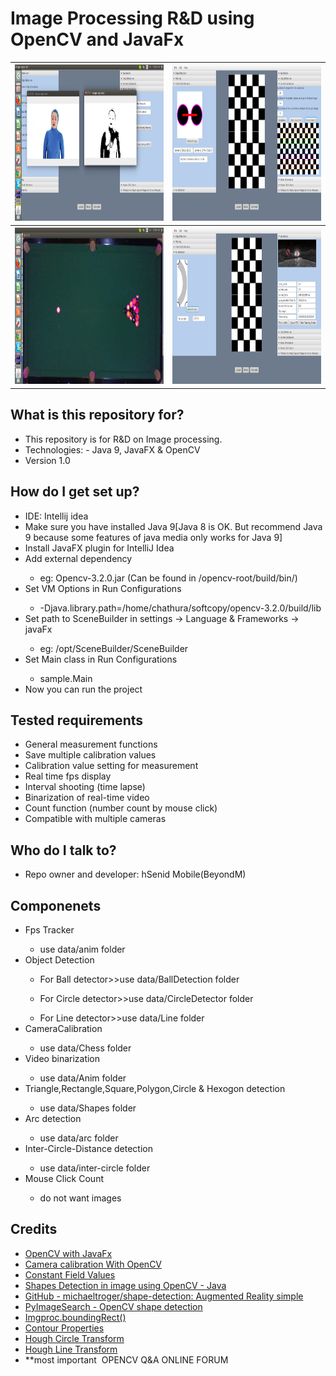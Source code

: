 <html>
<head>

<h1>Image Processing R&D using OpenCV and JavaFx</h1>
</head>
<body>
  <table style="width:100%">
  <tr>
    <th><img src="ImageProc/screenshots/s19.png" alt="loading screenshot"  width="450" height="250"</th>
    <th><img src="ImageProc/screenshots/s5.png" alt="loading screenshot"  width="450" height="250"</th> 
  </tr>
      <tr>
    <th><img src="ImageProc/screenshots/s18.png" alt="loading screenshot"  width="450" height="250"</th>
    <th><img src="ImageProc/screenshots/s11.png" alt="loading screenshot"  width="450" height="250"</th> 
  </tr>
 
</table>

<h2>What is this repository for?</h2>


<ul>
  <li>This repository is for R&D on Image processing.</li>
  <li>Technologies: - Java 9, JavaFX & OpenCV</li>
  <li>Version 1.0</li>
</ul>  



<h2>How do I get set up?</h2>

<ul>
  <li>IDE: Intellij idea</li>
   <li>Make sure you have installed Java 9[Java 8 is OK. But recommend Java 9  because some features of java media only works for Java 9]</li>
     <li>Install JavaFX plugin for IntelliJ Idea</li>
  <li>Add external dependency </li>
  <ul>
  <li>  eg: Opencv-3.2.0.jar (Can be found in /opencv-root/build/bin/)</li>
  </ul>
  <li>Set VM Options in Run Configurations</li>
    <ul>
  <li> -Djava.library.path=/home/chathura/softcopy/opencv-3.2.0/build/lib</li>
  </ul>
    <li>Set path to SceneBuilder in settings -> Language & Frameworks -> javaFx</li>
  <ul>
    <li>       eg: /opt/SceneBuilder/SceneBuilder</li>
  </ul>
    <li>Set Main class in Run Configurations</li>
  <ul>
    <li> sample.Main</li>
  </ul>
  <li>Now you can run the project</li>
</ul>  



<h2>Tested requirements</h2>
<ul>
  <li>General measurement functions</li>
  <li>Save multiple calibration values</li>
  <li>Calibration value setting for measurement</li>
  <li>Real time fps display</li>
  <li>Interval shooting (time lapse)</li>
  <li>Binarization of real-time video</li>
  <li>Count function (number count by mouse click) </li>
  <li>Compatible with multiple cameras </li>
</ul>  

<h2>Who do I talk to?</h2>
<ul>
  <li>Repo owner and developer: hSenid Mobile(BeyondM)</li>
 </ul>
 
 <h2>Componenets</h2>
 <ul>
 
  <li>Fps Tracker</li>
    <ul>
      <li>use data/anim folder</li>
    </ul>
     <li>Object Detection</li>
    <ul>
      <li>For Ball detector>>use data/BallDetection folder</li>
    </ul>
     <ul>
      <li>For Circle detector>>use data/CircleDetector folder</li>
    </ul>
     <ul>
      <li>For Line detector>>use data/Line folder</li>
    </ul>
     <li>CameraCalibration</li>
    <ul>
      <li>use data/Chess folder</li>
    </ul>
       <li>Video binarization</li>
    <ul>
      <li>use data/Anim folder</li>
    </ul>
       <li>Triangle,Rectangle,Square,Polygon,Circle & Hexogon detection</li>
    <ul>
      <li>use data/Shapes folder</li>
    </ul>
      <li>Arc detection</li>
    <ul>
      <li>use data/arc folder</li>
    </ul>
         <li>Inter-Circle-Distance detection</li>
    <ul>
      <li>use data/inter-circle folder</li>
    </ul>
         <li>Mouse Click Count</li>
    <ul>
      <li>do not want images</li>
    </ul>
    
    
 </ul>
  
  
  <h2>Credits</h2>
<ul>
  <li><a href="https://github.com/opencv-java">OpenCV with JavaFx</a></li>
  <li><a href="https://docs.opencv.org/master/d4/d94/tutorial_camera_calibration.html">Camera calibration With OpenCV</a></li>
  <li><a href="https://docs.opencv.org/java/3.0.0/constant-values.html">Constant Field Values</a></li>
  <li><a href="http://laxmaredy.blogspot.com/2014/06/blog-post_6263.html">Shapes Detection in image using OpenCV - Java</a></li>
  <li><a href="https://github.com/michaeltroger/shape-detection">GitHub - michaeltroger/shape-detection: Augmented Reality simple</a></li>
  <li><a href="https://www.pyimagesearch.com/2016/02/08/opencv-shape-detection/">PyImageSearch - OpenCV shape detection</a></li>
  <li><a href="https://www.programcreek.com/java-api-examples/index.php?class=org.opencv.imgproc.Imgproc&method=boundingRect">Imgproc.boundingRect() </a></li>
  <li><a href="https://docs.opencv.org/trunk/d1/d32/tutorial_py_contour_properties.html">Contour Properties </a></li>
  <li><a href="https://docs.opencv.org/trunk/d4/d70/tutorial_hough_circle.html">Hough Circle Transform</a> </li>
  <li><a href="https://docs.opencv.org/2.4/doc/tutorials/imgproc/imgtrans/hough_lines/hough_lines.html">Hough Line Transform</a></li>
  <li>**most important  OPENCV Q&A ONLINE FORUM</li>
</ul> 
</body>
</html>
